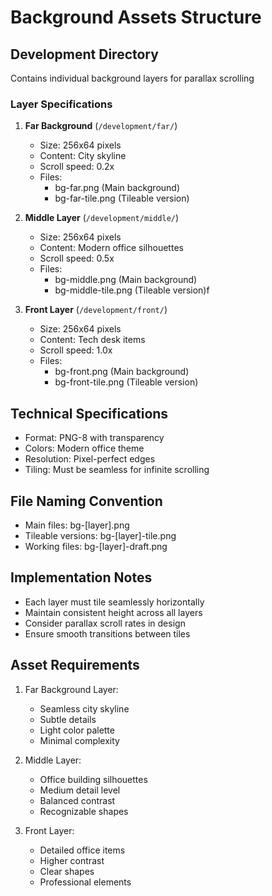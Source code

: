 # Background Assets Structure

## Development Directory
Contains individual background layers for parallax scrolling

### Layer Specifications

1. **Far Background** (`/development/far/`)
   - Size: 256x64 pixels
   - Content: City skyline
   - Scroll speed: 0.2x
   - Files:
     - bg-far.png (Main background)
     - bg-far-tile.png (Tileable version)

2. **Middle Layer** (`/development/middle/`)
   - Size: 256x64 pixels
   - Content: Modern office silhouettes
   - Scroll speed: 0.5x
   - Files:
     - bg-middle.png (Main background)
     - bg-middle-tile.png (Tileable version)f

3. **Front Layer** (`/development/front/`)
   - Size: 256x64 pixels
   - Content: Tech desk items
   - Scroll speed: 1.0x
   - Files:
     - bg-front.png (Main background)
     - bg-front-tile.png (Tileable version)

## Technical Specifications
- Format: PNG-8 with transparency
- Colors: Modern office theme
- Resolution: Pixel-perfect edges
- Tiling: Must be seamless for infinite scrolling

## File Naming Convention
- Main files: bg-[layer].png
- Tileable versions: bg-[layer]-tile.png
- Working files: bg-[layer]-draft.png

## Implementation Notes
- Each layer must tile seamlessly horizontally
- Maintain consistent height across all layers
- Consider parallax scroll rates in design
- Ensure smooth transitions between tiles

## Asset Requirements
1. Far Background Layer:
   - Seamless city skyline
   - Subtle details
   - Light color palette
   - Minimal complexity

2. Middle Layer:
   - Office building silhouettes
   - Medium detail level
   - Balanced contrast
   - Recognizable shapes

3. Front Layer:
   - Detailed office items
   - Higher contrast
   - Clear shapes
   - Professional elements 